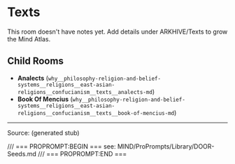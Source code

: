 # Texts

This room doesn't have notes yet. Add details under ARKHIVE/Texts to grow the Mind Atlas.

## Child Rooms
- **Analects** (`why__philosophy-religion-and-belief-systems__religions__east-asian-religions__confucianism__texts__analects-md`)
- **Book Of Mencius** (`why__philosophy-religion-and-belief-systems__religions__east-asian-religions__confucianism__texts__book-of-mencius-md`)

---
Source: (generated stub)

/// === PROPROMPT:BEGIN ===
see: MIND/ProPrompts/Library/DOOR-Seeds.md
/// === PROPROMPT:END ===
